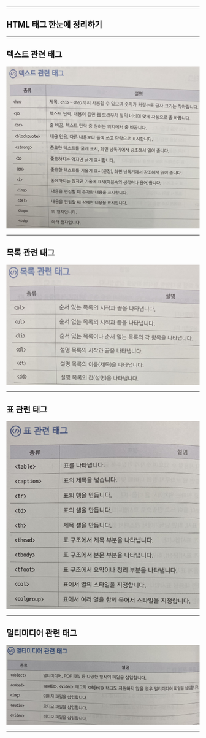 ***
## HTML 태그 한눈에 정리하기
***

## 텍스트 관련 태그

<img src="./img/htmltags04.png">

***

## 목록 관련 태그

<img src="./img/htmltags03.png">

***

## 표 관련 태그

<img src="./img/htmltags02.png">

***

## 멀티미디어 관련 태그

<img src="./img/htmltags01.png">

***